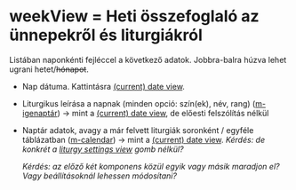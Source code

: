 # weekView = Heti összefoglaló az ünnepekről és liturgiákról

Listában naponkénti fejléccel a következő adatok. Jobbra-balra húzva lehet ugrani hetet/~~hónapot~~.

- Nap dátuma. Kattintásra [(current) date view](https://docs.google.com/document/d/1yxp0r2gVRcalQ8xiSsZ1fPsDkON7amSRdyOulyMM_Rg/edit?ts=606cc879#heading=h.csv8n8hp3e5u).

- Liturgikus leírása a napnak (minden opció: szín(ek), név, rang) ([m-igenaptár](https://docs.google.com/document/d/1yxp0r2gVRcalQ8xiSsZ1fPsDkON7amSRdyOulyMM_Rg/edit?ts=606cc879#heading=h.5uusvmtsj8nl)) -> mint a [(current) date view](https://docs.google.com/document/d/1yxp0r2gVRcalQ8xiSsZ1fPsDkON7amSRdyOulyMM_Rg/edit?ts=606cc879#heading=h.csv8n8hp3e5u), de előesti felszólítás nélkül

- Naptár adatok, avagy a már felvett liturgiák soronként / egyféle táblázatban ([m-calendar](https://docs.google.com/document/d/1yxp0r2gVRcalQ8xiSsZ1fPsDkON7amSRdyOulyMM_Rg/edit?ts=606cc879#heading=h.me1x7crb95y1)) -> mint a [(current) date view](https://docs.google.com/document/d/1yxp0r2gVRcalQ8xiSsZ1fPsDkON7amSRdyOulyMM_Rg/edit?ts=606cc879#heading=h.csv8n8hp3e5u). *Kérdés: de konkrét a* [*liturgy settings view*](https://docs.google.com/document/d/1yxp0r2gVRcalQ8xiSsZ1fPsDkON7amSRdyOulyMM_Rg/edit?ts=606cc879#heading=h.drdnoaqmzos7) *gomb nélkül?*

  *Kérdés: az előző két komponens közül egyik vagy másik maradjon el? Vagy beállításoknál lehessen módosítani?*

